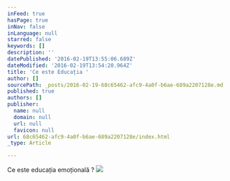 ```yaml
---
inFeed: true
hasPage: true
inNav: false
inLanguage: null
starred: false
keywords: []
description: ''
datePublished: '2016-02-19T13:55:06.689Z'
dateModified: '2016-02-19T13:54:20.964Z'
title: 'Ce este Educația '
author: []
sourcePath: _posts/2016-02-19-68c65462-afc9-4a0f-b6ae-689a2207128e.md
published: true
authors: []
publisher:
  name: null
  domain: null
  url: null
  favicon: null
url: 68c65462-afc9-4a0f-b6ae-689a2207128e/index.html
_type: Article

---
```

Ce este educația emoțională ? ![](https://the-grid-user-content.s3-us-west-2.amazonaws.com/822b6e1a-16c1-4046-95df-3079f07374af.jpg)